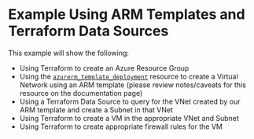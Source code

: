 # Example Using ARM Templates and Terraform Data Sources

This example will show the following:
- Using Terraform to create an Azure Resource Group
- Using the [`azurerm_template_deployment`][1] resource to create a Virtual Network using an ARM template (please review notes/caveats for this resource on the documentation page) 
- Using a Terraform Data Source to query for the VNet created by our ARM template and create a Subnet in that VNet
- Using Terraform to create a VM in the appropriate VNet and Subnet
- Using Terraform to create appropriate firewall rules for the VM

[1]: https://www.terraform.io/docs/providers/azurerm/r/template_deployment.html